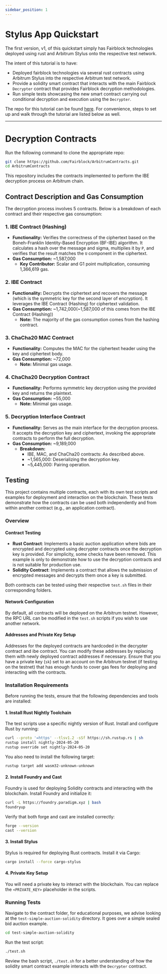 ```yaml
---
sidebar_position: 1
---
```


# Stylus App Quickstart

The first version, v1, of this quickstart simply has Fairblock technologies deployed using rust and Arbitrum Stylus onto the respective test network.

The intent of this tutorial is to have:

- Deployed fairblock technologies via several rust contracts using Arbitrum Stylus into the respective Arbitrum test network.
- Provide a solidity smart contract that interacts with the main Fairblock `Decrypter` contract that provides Fairblock decryption methodologies.
- Run simple tests showcasing the new smart contract carrying out conditional decryption and execution using the `Decrypter`.

The repo for this tutorial can be found [here](https://github.com/Fairblock/ArbitrumContracts). For convenience, steps to set up and walk through the tutorial are listed below as well.

---
# Decryption Contracts

Run the following command to clone the appropriate repo:

```bash
git clone https://github.com/Fairblock/ArbitrumContracts.git
cd ArbitrumContracts
```

This repository includes the contracts implemented to perform the IBE decryption process on Arbitrum chain. 

## Contract Description and Gas Consumption

The decryption process involves 5 contracts. Below is a breakdown of each contract and their respective gas consumption:

### 1. **IBE Contract (Hashing)**
- **Functionality:** Verifies the correctness of the ciphertext based on the Boneh-Franklin Identity-Based Encryption (BF-IBE) algorithm. It calculates a hash over the message and sigma, multiplies it by `P`, and verifies that the result matches the `U` component in the ciphertext.
- **Gas Consumption:** ~1,587,000
  - **Key Contributor:** Scalar and G1 point multiplication, consuming 1,366,619 gas.

### 2. **IBE Contract**
- **Functionality:** Decrypts the ciphertext and recovers the message (which is the symmetric key for the second layer of encryption). It leverages the IBE Contract (Hashing) for ciphertext validation.
- **Gas Consumption:** ~1,742,000(~1,587,000 of this comes from the IBE Contract (Hashing))
  - **Note:** The majority of the gas consumption comes from the hashing contract.

### 3. **ChaCha20 MAC Contract**
- **Functionality:** Computes the MAC for the ciphertext header using the key and ciphertext body.
- **Gas Consumption:** ~72,000
  - **Note:** Minimal gas usage.

### 4. **ChaCha20 Decryption Contract**
- **Functionality:** Performs symmetric key decryption using the provided key and returns the plaintext.
- **Gas Consumption:** ~55,000
  - **Note:** Minimal gas usage.

### 5. **Decryption Interface Contract**
- **Functionality:** Serves as the main interface for the decryption process. It accepts the decryption key and ciphertext, invoking the appropriate contracts to perform the full decryption.
- **Gas Consumption:** ~9,189,000
  - **Breakdown:**
    - IBE, MAC, and ChaCha20 contracts: As described above.
    - ~1,565,000: Deserializing the decryption key.
    - ~5,445,000: Pairing operation.


## Testing


This project contains multiple contracts, each with its own test scripts and examples for deployment and interaction on the blockchain. These tests demonstrate how the contracts can be used both independently and from within another contract (e.g., an application contract).

### Overview

#### Contract Testing

- **Rust Contract**: Implements a basic auction application where bids are encrypted and decrypted using decrypter contracts once the decryption key is provided. For simplicity, some checks have been removed. This example is only to demonstrate how to use the decryption contracts and is not suitable for production use.
- **Solidity Contract**: Implements a contract that allows the submission of encrypted messages and decrypts them once a key is submitted.

Both contracts can be tested using their respective `test.sh` files in their corresponding folders.

#### Network Configuration

By default, all contracts will be deployed on the Arbitrum testnet. However, the RPC URL can be modified in the `test.sh` scripts if you wish to use another network.

#### Addresses and Private Key Setup

Addresses for the deployed contracts are hardcoded in the decrypter contract and ibe contract. You can modify these addresses by replacing them with newly deployed contract addresses if necessary. Ensure that you have a private key (`sk`) set to an account on the Arbitrum testnet (if testing on the testnet) that has enough funds to cover gas fees for deploying and interacting with the contracts.

### Installation Requirements

Before running the tests, ensure that the following dependencies and tools are installed:

#### 1. Install Rust Nightly Toolchain

The test scripts use a specific nightly version of Rust. Install and configure Rust by running:

```bash
curl --proto '=https' --tlsv1.2 -sSf https://sh.rustup.rs | sh
rustup install nightly-2024-05-20
rustup override set nightly-2024-05-20
```

You also need to install the following target:
```bash
rustup target add wasm32-unknown-unknown
```

 #### 2. Install Foundry and Cast
Foundry is used for deploying Solidity contracts and interacting with the blockchain. Install Foundry and initialize it:

```bash
curl -L https://foundry.paradigm.xyz | bash
foundryup
```
Verify that both forge and cast are installed correctly:
```bash
forge --version
cast --version
```
#### 3. Install Stylus
Stylus is required for deploying Rust contracts. Install it via Cargo:
```bash
cargo install --force cargo-stylus
```
#### 4. Private Key Setup
You will need a private key to interact with the blockchain. You can replace the `<PRIVATE_KEY>` placeholder in the scripts.

### Running Tests

Navigate to the contract folder, for educational purposes, we advise looking at the `test-simple-auction-solidity` directory. It goes over a simple sealed bid auction example.

```bash
cd test-simple-auction-solidity
```
Run the test script:
```bash
./test.sh
```

Review the bash script, `./test.sh` for a better understanding of how the solidity smart contract example interacts with the `Decrypter` contract.
